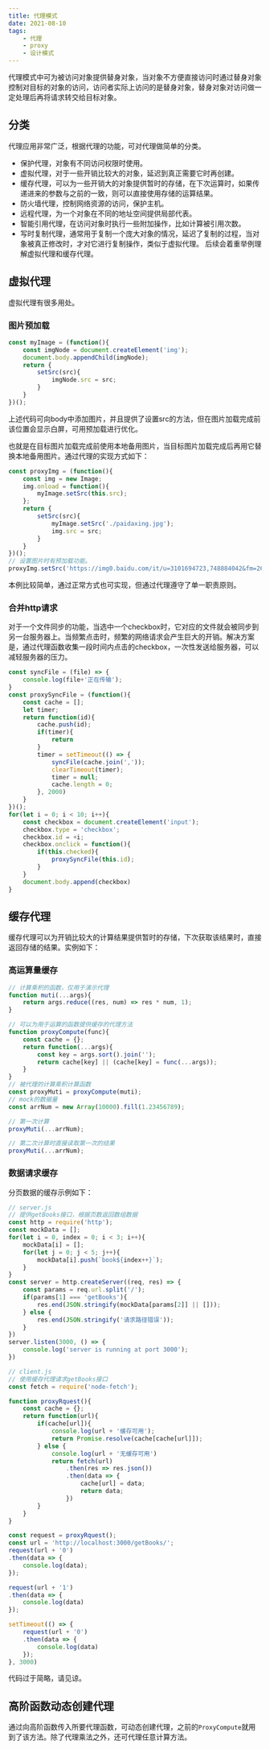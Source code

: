 ```yaml
---
title: 代理模式
date: 2021-08-10
tags:
    - 代理
    - proxy
    - 设计模式
---
```

代理模式中可为被访问对象提供替身对象，当对象不方便直接访问时通过替身对象控制对目标的对象的访问，访问者实际上访问的是替身对象，替身对象对访问做一定处理后再将请求转交给目标对象。
## 分类
代理应用非常广泛，根据代理的功能，可对代理做简单的分类。
- 保护代理，对象有不同访问权限时使用。
- 虚拟代理，对于一些开销比较大的对象，延迟到真正需要它时再创建。
- 缓存代理，可以为一些开销大的对象提供暂时的存储，在下次运算时，如果传递进来的参数与之前的一致，则可以直接使用存储的运算结果。
- 防火墙代理，控制网络资源的访问，保护主机。
- 远程代理，为一个对象在不同的地址空间提供局部代表。
- 智能引用代理，在访问对象时执行一些附加操作，比如计算被引用次数。
- 写时复制代理，通常用于复制一个庞大对象的情况，延迟了复制的过程，当对象被真正修改时，才对它进行复制操作，类似于虚拟代理。
后续会着重举例理解虚拟代理和缓存代理。
## 虚拟代理
虚拟代理有很多用处。
### 图片预加载
``` javascript
const myImage = (function(){
    const imgNode = document.createElement('img');
    document.body.appendChild(imgNode);
    return {
        setSrc(src){
            imgNode.src = src;
        }
    }
})();
```
上述代码可向body中添加图片，并且提供了设置src的方法，但在图片加载完成前该位置会显示白屏，可用预加载进行优化。

也就是在目标图片加载完成前使用本地备用图片，当目标图片加载完成后再用它替换本地备用图片。通过代理的实现方式如下：
``` javascript
const proxyImg = (function(){
    const img = new Image;
    img.onload = function(){
        myImage.setSrc(this.src);
    };
    return {
        setSrc(src){
            myImage.setSrc('./paidaxing.jpg');
            img.src = src;
        }
    }
})();
// 设置图片时有预加载功能。
proxyImg.setSrc('https://img0.baidu.com/it/u=3101694723,748884042&fm=26&fmt=auto&gp=0.jpg')
```
本例比较简单，通过正常方式也可实现，但通过代理遵守了单一职责原则。
### 合并http请求
对于一个文件同步的功能，当选中一个checkbox时，它对应的文件就会被同步到另一台服务器上。当频繁点击时，频繁的网络请求会产生巨大的开销。解决方案是，通过代理函数收集一段时间内点击的checkbox，一次性发送给服务器，可以减轻服务器的压力。
``` javascript
const syncFile = (file) => {
    console.log(file+'正在传输');
}
const proxySyncFile = (function(){
    const cache = [];
    let timer;
    return function(id){
        cache.push(id);
        if(timer){
            return 
        }
        timer = setTimeout(() => {
            syncFile(cache.join(','));
            clearTimeout(timer);
            timer = null;
            cache.length = 0;
        }, 2000)
    }
})();
for(let i = 0; i < 10; i++){
    const checkbox = document.createElement('input');
    checkbox.type = 'checkbox';
    checkbox.id = +i;
    checkbox.onclick = function(){
        if(this.checked){
            proxySyncFile(this.id);
        }
    }
    document.body.append(checkbox)
}
```
## 缓存代理
缓存代理可以为开销比较大的计算结果提供暂时的存储，下次获取该结果时，直接返回存储的结果。实例如下：
### 高运算量缓存
``` javascript
// 计算乘积的函数，仅用于演示代理
function muti(...args){
    return args.reduce((res, num) => res * num, 1);
}

// 可以为用于运算的函数提供缓存的代理方法
function proxyCompute(func){
    const cache = {};
    return function(...args){
        const key = args.sort().join('');
        return cache[key] || (cache[key] = func(...args));
    }
}
// 被代理的计算乘积计算函数
const proxyMuti = proxyCompute(muti);
// mock的数据量
const arrNum = new Array(10000).fill(1.23456789);

// 第一次计算
proxyMuti(...arrNum);

// 第二次计算时直接读取第一次的结果
proxyMuti(...arrNum);
```
### 数据请求缓存
分页数据的缓存示例如下：
``` javascript
// server.js
// 提供getBooks接口，根据页数返回数组数据
const http = require('http');
const mockData = [];
for(let i = 0, index = 0; i < 3; i++){
    mockData[i] = [];
    for(let j = 0; j < 5; j++){
        mockData[i].push(`book${index++}`);
    }
}
const server = http.createServer((req, res) => {
    const params = req.url.split('/');
    if(params[1] === 'getBooks'){
        res.end(JSON.stringify(mockData[params[2]] || []));
    } else {
        res.end(JSON.stringify('请求路径错误'));
    }
})
server.listen(3000, () => {
    console.log('server is running at port 3000');
})
```
``` javascript
// client.js
// 使用缓存代理请求getBooks接口
const fetch = require('node-fetch');

function proxyRquest(){
    const cache = {};
    return function(url){
        if(cache[url]){
            console.log(url + '缓存可用');
            return Promise.resolve(cache[cache[url]]);
        } else {
            console.log(url + '无缓存可用')
            return fetch(url)
                .then(res => res.json())
                .then(data => {
                    cache[url] = data;
                    return data;
                })
        }
    }
}

const request = proxyRquest();
const url = 'http://localhost:3000/getBooks/';
request(url + '0')
.then(data => {
    console.log(data);
});

request(url + '1')
.then(data => {
    console.log(data)
});

setTimeout(() => {
    request(url + '0')
    .then(data => {
        console.log(data)
    });
}, 3000)
```
代码过于简略，请见谅。
## 高阶函数动态创建代理
通过向高阶函数传入所要代理函数，可动态创建代理，之前的`ProxyCompute`就用到了该方法。除了代理乘法之外，还可代理任意计算方法。


